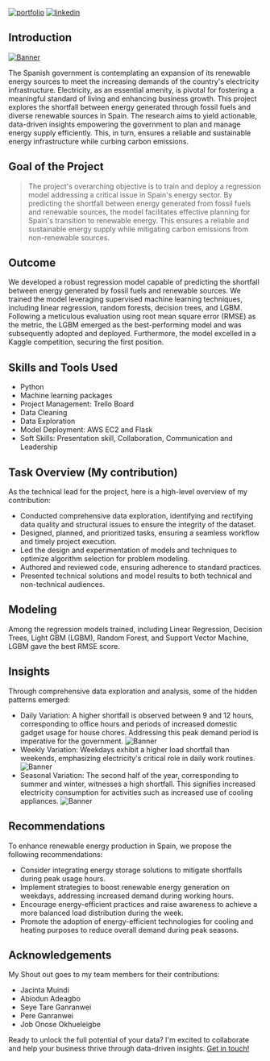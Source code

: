 [![portfolio](https://img.shields.io/badge/my_portfolio-000?style=for-the-badge&logo=ko-fi&logoColor=white)](https://martins5678.github.io/)
[![linkedin](https://img.shields.io/badge/linkedin-0A66C2?style=for-the-badge&logo=linkedin&logoColor=white)](https://www.linkedin.com/in/martin-izekor)


## Introduction
[![Banner](https://raw.githubusercontent.com/martins5678/Renewable-Energy-Forecast/main/img/banner.jpg)](https://unsplash.com/photos/solar-panels-on-green-field-513dBrMJ_5w)


The Spanish government is contemplating an expansion of its renewable energy sources to meet the increasing demands of the country's electricity infrastructure. Electricity, as an essential amenity, is pivotal for fostering a meaningful standard of living and enhancing business growth. This project explores the shortfall between energy generated through fossil fuels and diverse renewable sources in Spain. The research aims to yield actionable, data-driven insights empowering the government to plan and manage energy supply efficiently. This, in turn, ensures a reliable and sustainable energy infrastructure while curbing carbon emissions.


## Goal of the Project

> The project's overarching objective is to train and deploy a regression model addressing a critical issue in Spain's energy sector. By predicting the shortfall between energy generated from fossil fuels and renewable sources, the model facilitates effective planning for Spain's transition to renewable energy. This ensures a reliable and sustainable energy supply while mitigating carbon emissions from non-renewable sources.


## Outcome

We developed a robust regression model capable of predicting the shortfall between energy generated by fossil fuels and renewable sources. We trained the model leveraging supervised machine learning techniques, including linear regression, random forests, decision trees, and LGBM. Following a meticulous evaluation using root mean square error (RMSE) as the metric, the LGBM emerged as the best-performing model and was subsequently adopted and deployed. Furthermore, the model excelled in a Kaggle competition, securing the first position.



## Skills and Tools Used
* Python
* Machine learning packages
* Project Management: Trello Board
* Data Cleaning
* Data Exploration
* Model Deployment: AWS EC2 and Flask
* Soft Skills: Presentation skill, Collaboration, Communication and Leadership


## Task Overview (My contribution)

As the technical lead for the project, here is a high-level overview of my contribution: 
* Conducted comprehensive data exploration, identifying and rectifying data quality and structural issues to ensure the integrity of the dataset.
* Designed, planned, and prioritized tasks, ensuring a seamless workflow and timely project execution.
* Led the design and experimentation of models and techniques to optimize algorithm selection for problem modeling.
* Authored and reviewed code, ensuring adherence to standard practices.
* Presented technical solutions and model results to both technical and non-technical audiences.

## Modeling 

Among the regression models trained, including Linear Regression, Decision Trees, Light GBM (LGBM), Random Forest, and Support Vector Machine, LGBM gave the best RMSE score.


## Insights 

Through comprehensive data exploration and analysis, some of the hidden patterns emerged:

* Daily Variation: A higher shortfall is observed between 9 and 12 hours, corresponding to office hours and periods of increased domestic gadget usage for house chores. Addressing this peak demand period is imperative for the government.
 ![Banner](https://raw.githubusercontent.com/martins5678/Renewable-Energy-Forecast/main/img/load_shortfall_hour.jpg)
* Weekly Variation: Weekdays exhibit a higher load shortfall than weekends, emphasizing electricity's critical role in daily work routines.
 ![Banner](https://raw.githubusercontent.com/martins5678/Renewable-Energy-Forecast/main/img/load_shortfall_day.jpg)
* Seasonal Variation: The second half of the year, corresponding to summer and winter, witnesses a high shortfall. This signifies increased electricity consumption for activities such as increased use of cooling appliances.
 ![Banner](https://raw.githubusercontent.com/martins5678/Renewable-Energy-Forecast/main/img/load_shortfall_month.jpg)



## Recommendations 

To enhance renewable energy production in Spain, we propose the following recommendations:
* Consider integrating energy storage solutions to mitigate shortfalls during peak usage hours.
* Implement strategies to boost renewable energy generation on weekdays, addressing increased demand during working hours.
* Encourage energy-efficient practices and raise awareness to achieve a more balanced load distribution during the week.
* Promote the adoption of energy-efficient technologies for cooling and heating purposes to reduce overall demand during peak seasons.


## Acknowledgements

My Shout out goes to my team members for their contributions: 
* Jacinta Muindi
* Abiodun Adeagbo
* Seye Tare Ganranwei
* Pere Ganranwei
* Job Onose Okhueleigbe


Ready to unlock the full potential of your data? I'm excited to collaborate and help your business thrive through data-driven insights. [Get in touch!](https://martins5678.github.io/#contact:~:text=My%20Resume-,Contact%20Me,-Ready%20to%20unlock)

